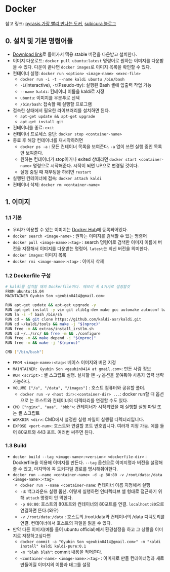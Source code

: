 # Docker

참고 링크: [pyrasis 가장 빨리 만나는 도커](http://pyrasis.com/private/2014/11/30/publish-docker-for-the-really-impatient-book), [subicura 블로그](https://subicura.com/2017/01/19/docker-guide-for-beginners-1.html)

## 0. 설치 및 기본 명령어들

- [Download link](https://docs.docker.com/docker-for-mac/install/)로 들어가서 맥용 stable 버전을 다운받고 설치한다.
- 이미지 다운로드: `docker pull ubuntu:latest` 명령어로 원하는 이미지를 다운받을 수 있다. 다운이 끝나면 `docker images`로 이미지 목록을 확인할 수 있다.
- 컨테이너 실행: `docker run <option> <image-name> <exec-file>`
    + `docker run -i -t --name kaldi ubuntu /bin/bash`
    + `-i`(interactive), `-t`(Pseudo-tty): 실행된 Bash 셸에 입출력 작업 가능
    + `--name kaldi`: 컨테이너 이름을 kaldi로 지정
    + `ubuntu`: 이미지를 우분투로 선택
    + `/bin/bash`: 접속할 때 실행할 프로그램
- 접속한 상태에서 필요한 라이브러리를 설치하면 된다.
    + `apt-get update && apt-get upgrade`
    + `apt-get install git`
- 컨테이너를 종료: `exit`
- 컨테이너 프로세스 중단: `docker stop <container-name>`
- 종료 후 해당 컨테이너를 재시작하려면
    + `docker ps -a` : 모든 컨테이너 목록을 보여준다. `-a` 없이 쓰면 실행 중인 목록만 보여준다.
    + 원하는 컨테이너가 stop이거나 exited 상태라면 `docker start <container-name>` 명령으로 시작해준다. 시작이 되면 UP으로 변경될 것이다.
    + 실행 중일 때 재부팅을 하려면 `restart`
- 실행된 컨테이너에 접속: `docker attach kaldi`
- 컨테이너 삭제: `docker rm <container-name>`

## 1. 이미지

### 1.1 기본

- 우리가 이용할 수 있는 이미지는 [Docker Hub](https://hub.docker.com/)에 등록되어있다.
- `docker search <image-name>` : 원하는 이미지를 검색할 수 있는 명령어
- `docker pull <image-name>:<tag>` : search 명령어로 검색한 이미지 이름에 버전을 지정해서 이미지를 다운받는 명령어. `latest`는 최신 버전을 의미한다.
- `docker images`: 이미지 목록
- `docker rmi <image-name>:<tag>` : 이미지 삭제

### 1.2 Dockerfile 구성

```sh
# kaldi를 설치할 때의 Dockerfile이다. 메모리 꼭 4기가로 설정할것
FROM ubuntu:16.04
MAINTAINER Gyubin Son <geubin0414@gmail.com>

RUN apt-get update && apt-get upgrade -y
RUN apt-get install -y vim git zlib1g-dev make gcc automake autoconf bzip2 wget libtool subversion python libatlas3-base g++
RUN ln -s -f bash /bin/sh
RUN cd ~ && git clone https://github.com/kaldi-asr/kaldi.git
RUN cd ~/kaldi/tools && make -j "$(nproc)"
RUN free -m && extras/install_irstlm.sh
RUN cd ~/../src/ && free -m && ./configure
RUN free -m && make depend -j "$(nproc)"
RUN free -m && make -j "$(nproc)"

CMD ["/bin/bash"]
```

- `FROM <image-name>:<tag>`: 베이스 이미지와 버전 지정
- `MAINTAINER: Gyubin Son <geubin0414 at gmail.com>`: 만든 사람 정보
- `RUN <script>` : 셸 스크립트 실행. 설치할 땐 `-y` 옵션을 붙여줘야 사용자 입력 생략 가능하다.
- `VOLUME ["/a", "/data", "/images"]` : 호스트 컴퓨터와 공유할 폴더.
    + `docker run -v <host dir>:<container-dir> ...`: docker run할 때 옵션으로 는 호스트와 컨테이너의 디렉터리를 연결할 수도 있다.
- `CMD ["nginx", "aaa", "bbb">`: 컨테이너가 시작되었을 때 실행할 실행 파일 또는 셸 스크립트
- `WORKDIR <dir>`: CMD에서 설정한 실행 파일이 실행될 디렉터리입니다.
- `EXPOSE <port-num>`: 호스트와 연결할 포트 번호입니다. 여러개 지정 가능. 예를 들어 80포트와 443 포트. 여러번 써주면 된다.

### 1.3 Build

- `docker build --tag <image-name>:<version> <dockerfile-dir>` : Dockerfile을 이용해 이미지를 만든다. `--tag` 옵션으로 이미지명과 버전을 설정해줄 수 있고, 마지막에 꼭 도커파일 경로를 명시해줘야한다.
- `docker run --name <container-name> -d -p 80:80 -v /root/data:/data <image-name>:<tag>`
    + `docker run --name <container-name`: 컨테이너 이름 지정해서 실행
    + `-d`: 백그라운드 실행 옵션. 이렇게 실행하면 인터렉티브 셸 형태로 접근하기 위해 `attach` 명령이 안 먹힌다.
    + `-p 80:80`: 호스트의 80포트와 컨테이너의 80포트를 연결. `localhost:80`으로 연결하면 뜬다.(와우)
    + `-v /root/data:/data` : 호스트의 /root/data와 컨테이너의 /data 디렉토리를 연결. 컨테이너에서 호스트의 파일을 읽을 수 있다.
- 만약 다른 이미지(예를 들어 ubuntu official)에서 환경설정을 하고 그 상황을 이미지로 저장하고싶다면
    + `docker commit -a "Gyubin Son <geubin0414@gmail.com>" -m "kaldi install" kaldi kaldi-pure:0.1`
    + `-m "blah blah"`: commit 내용을 적어준다.
    + `<container-name> <image-name>:<tag>` : 이미지로 만들 컨테이너명과 새로 만들어질 이미지의 이름과 태그를 설정
